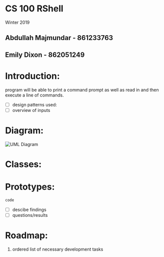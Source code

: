 # CS 100 RShell
Winter 2019
## Abdullah Majmundar - 861233763
## Emily Dixon - 862051249

# Introduction:

program will be able to print a command prompt as well as read in and then execute a line of commands.
- [ ] design patterns used:
- [ ] overview of inputs

# Diagram:

![UML Diagram](https://github.com/cs100/spring-2019-assignment-cs100-abdullah-emily/blob/master/IMAGES/UML%20Diagram.png)

# Classes:

# Prototypes:

```c++
code
```

- [ ] descibe findings
- [ ] questions/results

# Roadmap:

1. ordered list of necessary development tasks

